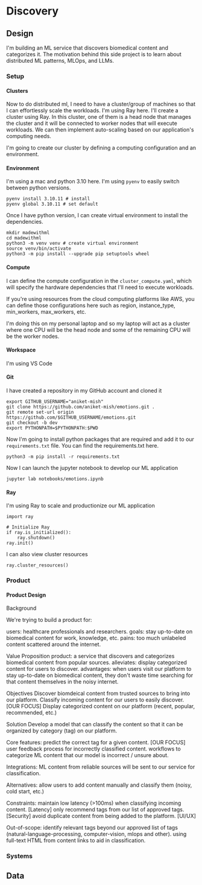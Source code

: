 # Discovery

## Design
I'm building an ML service that discovers biomedical content and categorizes it. The motivation behind this side project is to learn about distributed ML patterns, MLOps, and LLMs.

### Setup

#### Clusters

Now to do distributed ml, I need to have a cluster/group of machines so that I can effortlessly scale the workloads. I'm using Ray here. I'll create a cluster using Ray. In this cluster, one of them is a head node that manages the cluster and it will be connected to worker nodes that will execute workloads. We can then implement auto-scaling based on our application's computing needs.

I'm going to create our cluster by defining a computing configuration and an environment.

#### Environment

I'm using a mac and python 3.10 here. I'm using `pyenv` to easily switch between python versions.

```
pyenv install 3.10.11 # install 
pyenv global 3.10.11 # set default
```

Once I have python version, I can create virtual environment to install the dependencies.

```
mkdir madewithml 
cd madewithml 
python3 -m venv venv # create virtual environment 
source venv/bin/activate
python3 -m pip install --upgrade pip setuptools wheel
```

#### Compute

I can define the compute configuration in the `cluster_compute.yaml`, which will specify the hardware dependencies that I'll need to execute workloads.

If you're using resources from the cloud computing platforms like AWS, you can define those configurations here such as region, instance_type, min_workers, max_workers, etc.

I'm doing this on my personal laptop and so my laptop will act as a cluster where one CPU will be the head node and some of the remaining CPU will be the worker nodes.

#### Workspace

I'm using VS Code

#### Git

I have created a repository in my GitHub account and cloned it

```
export GITHUB_USERNAME="aniket-mish"
git clone https://github.com/aniket-mish/emotions.git . 
git remote set-url origin https://github.com/$GITHUB_USERNAME/emotions.git 
git checkout -b dev 
export PYTHONPATH=$PYTHONPATH:$PWD
```

Now I'm going to install python packages that are required and add it to our `requirements.txt` file. You can find the requirements.txt here.

```
python3 -m pip install -r requirements.txt
```

Now I can launch the jupyter notebook to develop our ML application

```
jupyter lab notebooks/emotions.ipynb
```

#### Ray

I'm using Ray to scale and productionize our ML application

```
import ray

# Initialize Ray
if ray.is_initialized():
	ray.shutdown()
ray.init()
```

I can also view cluster resources

```
ray.cluster_resources()
```

### Product

#### Product Design

Background

We're trying to build a product for:

users: healthcare professionals and researchers.
goals: stay up-to-date on biomedical content for work, knowledge, etc.
pains: too much unlabeled content scattered around the internet.

Value Proposition
product: a service that discovers and categorizes biomedical content from popular sources.
alleviates: display categorized content for users to discover.
advantages: when users visit our platform to stay up-to-date on biomedical content, they don't waste time searching for that content themselves in the noisy internet.

Objectives
Discover biomdeical content from trusted sources to bring into our platform.
Classify incoming content for our users to easily discover. [OUR FOCUS]
Display categorized content on our platform (recent, popular, recommended, etc.)

Solution
Develop a model that can classify the content so that it can be organized by category (tag) on our platform.

Core features:
predict the correct tag for a given content. [OUR FOCUS]
user feedback process for incorrectly classified content.
workflows to categorize ML content that our model is incorrect / unsure about.

Integrations:
ML content from reliable sources will be sent to our service for classification.

Alternatives:
allow users to add content manually and classify them (noisy, cold start, etc.)

Constraints:
maintain low latency (>100ms) when classifying incoming content. [Latency]
only recommend tags from our list of approved tags. [Security]
avoid duplicate content from being added to the platform. [UI/UX]

Out-of-scope:
identify relevant tags beyond our approved list of tags (natural-language-processing, computer-vision, mlops and other).
using full-text HTML from content links to aid in classification.

### Systems

## Data
